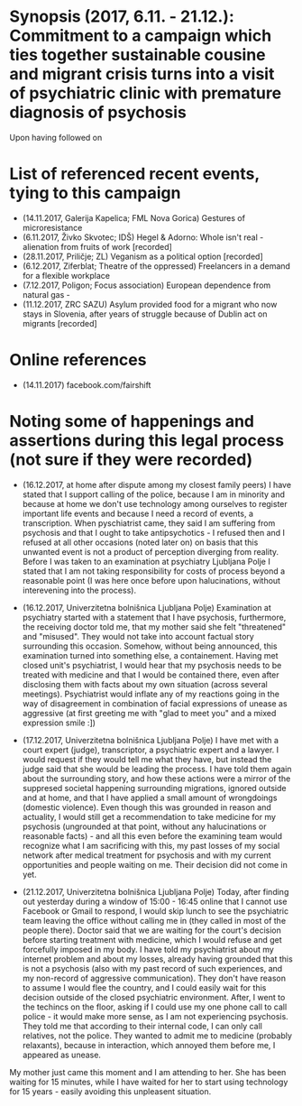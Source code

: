 # Synopsis (2017, 6.11. - 21.12.): Commitment to a campaign which ties together sustainable cousine and migrant crisis turns into a visit of psychiatric clinic with premature diagnosis of psychosis

Upon having followed on 

# List of referenced recent events, tying to this campaign
- (14.11.2017, Galerija Kapelica; FML Nova Gorica) Gestures of microresistance
- (6.11.2017, Živko Skvotec; IDŠ) Hegel & Adorno: Whole isn't real - alienation from fruits of work [recorded]
- (28.11.2017, Priličje; ZL) Veganism as a political option [recorded]
- (6.12.2017, Ziferblat; Theatre of the oppressed) Freelancers in a demand for a flexible workplace
- (7.12.2017, Poligon; Focus association) European dependence from natural gas - 
- (11.12.2017, ZRC SAZU) Asylum provided food for a migrant who now stays in Slovenia, after years of struggle because of Dublin act on migrants [recorded]

# Online references
- (14.11.2017) facebook.com/fairshift

# Noting some of happenings and assertions during this legal process (not sure if they were recorded)
- (16.12.2017, at home after dispute among my closest family peers)
I have stated that I support calling of the police, because I am in minority and because at home we don't use technology among ourselves to register important life events and because I need a record of events, a transcription.
When pyschiatrist came, they said I am suffering from psychosis and that I ought to take antipsychotics - I refused then and I refused at all other occasions (noted later on) on basis that this unwanted event is not a product of perception diverging from reality.
Before I was taken to an examination at psychiatry Ljubljana Polje I stated that I am not taking responsibility for costs of process beyond a reasonable point (I was here once before upon halucinations, without interevening into the process).

- (16.12.2017, Univerzitetna bolnišnica Ljubljana Polje)
Examination at psychiatry started with a statement that I have psychosis, furthermore, the receiving doctor told me, that my mother said she felt "threatened" and "misused". They would not take into account factual story surrounding this occasion. Somehow, without being announced, this examination turned into something else, a containement. Having met closed unit's psychiatrist, I would hear that my psychosis needs to be treated with medicine and that I would be contained there, even after disclosing them with facts about my own situation (across several meetings). Psychiatrist would inflate any of my reactions going in the way of disagreement in combination of facial expressions of unease as aggressive (at first greeting me with "glad to meet you" and a mixed expression smile :])

- (17.12.2017, Univerzitetna bolnišnica Ljubljana Polje)
I have met with a court expert (judge), transcriptor, a psychiatric expert and a lawyer. I would request if they would tell me what they have, but instead the judge said that she would be leading the process. I have told them again about the surrounding story, and how these actions were a mirror of the suppresed societal happening surrounding migrations, ignored outside and at home, and that I have applied a small amount of wrongdoings (domestic violence). Even though this was grounded in reason and actuality, I would still get a recommendation to take medicine for my psychosis (ungrounded at that point, without any halucinations or reasonable facts) - and all this even before the examining team would recognize what I am sacrificing with this, my past losses of my social network after medical treatment for psychosis and with my current opportunities and people waiting on me. Their decision did not come in yet.

- (21.12.2017, Univerzitetna bolnišnica Ljubljana Polje)
Today, after finding out yesterday during a window of 15:00 - 16:45 online that I cannot use Facebook or Gmail to respond, I would skip lunch to see the psychiatric team leaving the office without calling me in (they called in most of the people there). Doctor said that we are waiting for the court's decision before starting treatment with medicine, which I would refuse and get forcefully imposed in my body. I have told my psychiatrist about my internet problem and about my losses, already having grounded that this is not a psychosis (also with my past record of such experiences, and my non-record of aggressive communication). They don't have reason to assume I would flee the country, and I could easily wait for this decision outside of the closed psychiatric environment.
After, I went to the techincs on the floor, asking if I could use my one phone call to call police - it would make more sense, as I am not experiencing psychosis. They told me that according to their internal code, I can only call relatives, not the police. They wanted to admit me to medicine (probably relaxants), because in interaction, which annoyed them before me, I appeared as unease.

My mother just came this moment and I am attending to her. She has been waiting for 15 minutes, while I have waited for her to start using technology for 15 years - easily avoiding this unpleasent situation.
